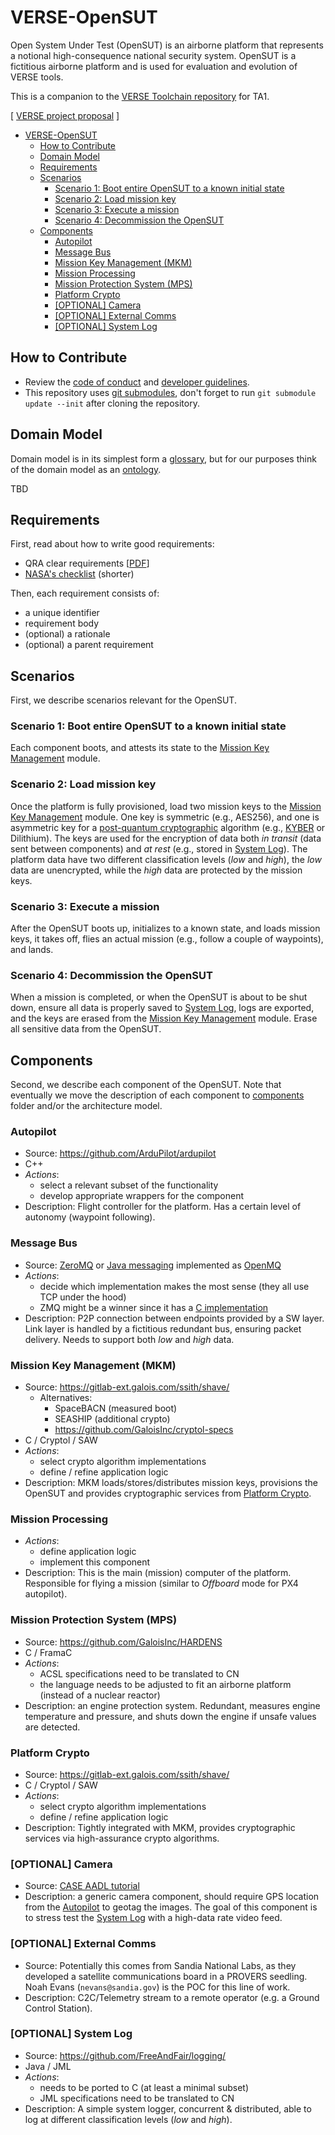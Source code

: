 # VERSE-OpenSUT

Open System Under Test (OpenSUT) is an airborne platform that represents a notional high-consequence national security system.
OpenSUT is a fictitious airborne platform and is used for evaluation and evolution of VERSE tools.

This is a companion to the [VERSE Toolchain repository](https://github.com/GaloisInc/VERSE-Toolchain) for TA1.

[ [VERSE project proposal](https://drive.google.com/drive/u/0/folders/1S6wk-aXLZh_dNGU0IcKxB2tnXe5zjV1C) ]

- [VERSE-OpenSUT](#verse-opensut)
  - [How to Contribute](#how-to-contribute)
  - [Domain Model](#domain-model)
  - [Requirements](#requirements)
  - [Scenarios](#scenarios)
    - [Scenario 1: Boot entire OpenSUT to a known initial state](#scenario-1-boot-entire-opensut-to-a-known-initial-state)
    - [Scenario 2: Load mission key](#scenario-2-load-mission-key)
    - [Scenario 3: Execute a mission](#scenario-3-execute-a-mission)
    - [Scenario 4: Decommission the OpenSUT](#scenario-4-decommission-the-opensut)
  - [Components](#components)
    - [Autopilot](#autopilot)
    - [Message Bus](#message-bus)
    - [Mission Key Management (MKM)](#mission-key-management-mkm)
    - [Mission Processing](#mission-processing)
    - [Mission Protection System (MPS)](#mission-protection-system-mps)
    - [Platform Crypto](#platform-crypto)
    - [\[OPTIONAL\] Camera](#optional-camera)
    - [\[OPTIONAL\] External Comms](#optional-external-comms)
    - [\[OPTIONAL\] System Log](#optional-system-log)

## How to Contribute

- Review the [code of conduct](CODE_OF_CONDUCT.md) and [developer guidelines](CONTRIBUTING.md).
- This repository uses [git submodules](https://github.blog/2016-02-01-working-with-submodules/), don't forget to run `git submodule update --init` after cloning the repository.

## Domain Model

Domain model is in its simplest form a [glossary](https://en.wikipedia.org/wiki/Glossary), but for our purposes think of the domain model as an [ontology](https://en.wikipedia.org/wiki/Ontology_(information_science)).

TBD

## Requirements

First, read about how to write good requirements:
* QRA clear requirements [[PDF](./docs/QRA_Clear_Requirements.pdf)]
* [NASA's checklist](https://www.nasa.gov/reference/appendix-c-how-to-write-a-good-requirement/) (shorter)

Then, each requirement consists of:
* a unique identifier
* requirement body
* (optional) a rationale
* (optional) a parent requirement

## Scenarios

First, we describe scenarios relevant for the OpenSUT.

### Scenario 1: Boot entire OpenSUT to a known initial state

Each component boots, and attests its state to the [Mission Key Management](#mission-key-management-mkm-module) module.

### Scenario 2: Load mission key

Once the platform is fully provisioned, load two mission keys to the [Mission Key Management](#mission-key-management-mkm-module) module.
One key is symmetric (e.g., AES256), and one is asymmetric key for a [post-quantum cryptographic](https://en.wikipedia.org/wiki/Post-quantum_cryptography) algorithm (e.g., [KYBER](https://en.wikipedia.org/wiki/Kyber) or Dilithium). The keys are used for the encryption of data both *in transit* (data sent between components) and *at rest* (e.g., stored in [System Log](#system-log)). The platform data have two different classification levels (*low* and *high*), the *low* data are unencrypted, while the *high* data are protected by the mission keys.

### Scenario 3: Execute a mission

After the OpenSUT boots up, initializes to a known state, and loads mission keys, it takes off, flies an actual mission (e.g., follow a couple of waypoints), and lands.

### Scenario 4: Decommission the OpenSUT

When a mission is completed, or when the OpenSUT is about to be shut down, ensure all data is properly saved to [System Log](#system-log), logs are exported, and the keys are erased from the [Mission Key Management](#mission-key-management-mkm-module) module. Erase all sensitive data from the OpenSUT.

## Components

Second, we describe each component of the OpenSUT. Note that eventually we move the description of each component to [components](./components/) folder and/or the architecture model.

### Autopilot

* Source: https://github.com/ArduPilot/ardupilot
* C++
* *Actions*:
  * select a relevant subset of the functionality
  * develop appropriate wrappers for the component
* Description: Flight controller for the platform. Has a certain level of autonomy (waypoint following).

### Message Bus

* Source: [ZeroMQ](https://zeromq.org/) or [Java messaging](https://en.wikipedia.org/wiki/Jakarta_Messaging) implemented as [OpenMQ](https://javaee.github.io/openmq/)
* *Actions*:
  * decide which implementation makes the most sense (they all use TCP under the hood)
  * ZMQ might be a winner since it has a [C implementation](https://zeromq.org/languages/c/)
* Description: P2P connection between endpoints provided by a SW layer. Link layer is handled by a fictitious redundant bus, ensuring packet delivery. Needs to support both *low* and *high* data.

### Mission Key Management (MKM)

* Source: https://gitlab-ext.galois.com/ssith/shave/
  * Alternatives:
    * SpaceBACN (measured boot)
    * SEASHIP (additional crypto)
    * https://github.com/GaloisInc/cryptol-specs
* C / Cryptol / SAW
* *Actions*:
  * select crypto algorithm implementations
  * define / refine application logic
* Description: MKM loads/stores/distributes mission keys, provisions the OpenSUT and provides cryptographic services from [Platform Crypto](#platform-crypto).

### Mission Processing

* *Actions*:
  * define application logic
  * implement this component
* Description: This is the main (mission) computer of the platform. Responsible for flying a mission (similar to *Offboard* mode for PX4 autopilot).

### Mission Protection System (MPS)

* Source: https://github.com/GaloisInc/HARDENS
* C / FramaC
* *Actions*:
  * ACSL specifications need to be translated to CN
  * the language needs to be adjusted to fit an airborne platform (instead of a nuclear reactor)
* Description: an engine protection system. Redundant, measures engine temperature and pressure, and shuts down the engine if unsafe values are detected.

### Platform Crypto

* Source: https://gitlab-ext.galois.com/ssith/shave/
* C / Cryptol / SAW
* *Actions*:
  * select crypto algorithm implementations
  * define / refine application logic
* Description: Tightly integrated with MKM, provides cryptographic services via high-assurance crypto algorithms.

### [OPTIONAL] Camera

* Source: [CASE AADL tutorial](https://github.com/GaloisInc/CASE-AADL-Tutorial/tree/main)
* Description: a generic camera component, should require GPS location from the [Autopilot](#autopilot) to geotag the images. The goal of this component is to stress test the [System Log](#system-log) with a high-data rate video feed.

### [OPTIONAL] External Comms

* Source: Potentially this comes from Sandia National Labs, as they developed a satellite communications board in a PROVERS seedling.  Noah Evans (`nevans@sandia.gov`) is the POC for this line of work.
* Description: C2C/Telemetry stream to a remote operator (e.g. a Ground Control Station).

### [OPTIONAL] System Log

* Source: https://github.com/FreeAndFair/logging/
* Java / JML
* *Actions*:
  * needs to be ported to C (at least a minimal subset)
  * JML specifications need to be translated to CN
* Description: A simple system logger, concurrent & distributed, able to log at different classification levels (*low* and *high*).

